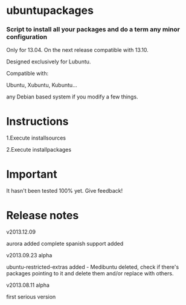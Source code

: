ubuntupackages
=============================================  
### Script to install all your packages and do a term any minor configuration

Only for 13.04. On the next release compatible with 13.10.

Designed exclusively for Lubuntu.

Compatible with:

Ubuntu, Xubuntu, Kubuntu...

any Debian based system if you modify a few things.

Instructions
=============================================

1.Execute installsources

2.Execute installpackages

Important
=============================================
It hasn't been tested 100% yet. Give feedback!

Release notes
=============================================
v2013.12.09

aurora added
complete spanish support added

v2013.09.23 alpha

ubuntu-restricted-extras added - Medibuntu deleted, check if there's packages pointing to it and delete them and/or replace with others.

v2013.08.11 alpha

first serious version